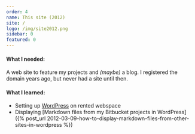```yaml
---
order: 4
name: This site (2012)
site: /
logo: /img/site2012.png
sidebar: 0
featured: 0
---
```


#### What I needed:

A web site to feature my projects and *(maybe)* a blog. I registered the domain years ago, but never had a site until then.

#### What I learned:

- Setting up [WordPress](http://wordpress.org/) on rented webspace
- Displaying [Markdown files from my Bitbucket projects in WordPress]({% post_url 2012-03-09-how-to-display-markdown-files-from-other-sites-in-wordpress %})
